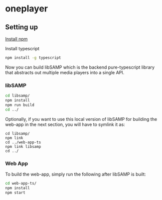 # oneplayer

## Setting up

[Install npm](https://www.npmjs.com/get-npm)

Install typescript

```bash
npm install -g typescript
```

Now you can build libSAMP which is the backend pure-typescript library that abstracts out multiple media players into a single API.

### libSAMP

```bash
cd libsamp/
npm install
npm run build
cd ../
```

Optionally, if you want to use this local version of libSAMP for building the web-app in the next section, you will have to symlink it as:

```
cd libsamp/
npm link
cd ../web-app-ts
npm link libsamp
cd ../
```

### Web App

To build the web-app, simply run the following after libSAMP is built:

```bash
cd web-app-ts/
npm install
npm start
```
